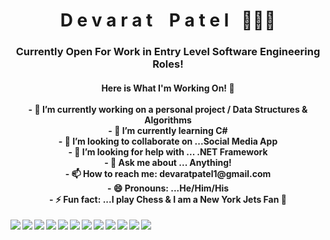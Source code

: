  <h1 align="center">
 D e v a r a t &nbsp&nbsp      P a t e l &nbsp 🙋🏽‍♂️
</h1>
<h3 align="center"> Currently Open For Work in Entry Level Software Engineering Roles!  </h3>

<h4>
 <div align="center">Here is What I'm Working On! 👋 </div>
 </br>
 <div align="center"> - 🔭 I’m currently working on a personal project / Data Structures & Algorithms </div>
 <div align="center"> - 🌱 I’m currently learning C# </div>
 <div align="center"> - 👯 I’m looking to collaborate on ...Social Media App </div>
 <div align="center"> - 🤔 I’m looking for help with ... .NET Framework </div>
 <div align="center"> - 💬 Ask me about ... Anything! </div>
 <div align="center"> - 📫 How to reach me: devaratpatel1@gmail.com </div>
 <div align="center"> - 😄 Pronouns: ...He/Him/His </div>
 <div align="center"> - ⚡ Fun fact: ...I play Chess & I am a New York Jets Fan 🏈 </div>
</h4>
 <img align="left" img src="https://img.icons8.com/color/48/000000/javascript--v1.png"/>
 <img align="left" img src="https://img.icons8.com/color/48/000000/html-5--v1..png"/>
 <img align="left" img src="https://img.icons8.com/color/48/000000/css3.png"/>
 <img align="left" img src="https://img.icons8.com/color/48/000000/react-native.png"/>
 <img align="left" img src="https://img.icons8.com/color/48/000000/redux.png"/>
 <img align="left" img src="https://img.icons8.com/color/48/000000/nodejs.png"/>
  <img align="left" img src="https://img.icons8.com/color/48/000000/express.png"/>
 <img align="left" img src="https://img.icons8.com/color/48/000000/google-firebase-console.png"/>
 <img align="left" img src="https://img.icons8.com/color/48/000000/git.png"/>
 <img align="left" img src="https://img.icons8.com/color-glass/48/000000/github.png"/>
 <img align="left" img src="https://img.icons8.com/color/48/000000/heroku.png"/>
 <img align="left" img src="https://img.icons8.com/color/48/000000/postgreesql.png"/>

